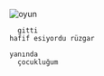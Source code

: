  ![oyun](https://github.com/user-attachments/assets/a02ed6d0-65c4-4de5-aff1-60b3cf82bdb0)


      gitti
    hafif esiyordu rüzgar 

    yanında   
      çocukluğum
